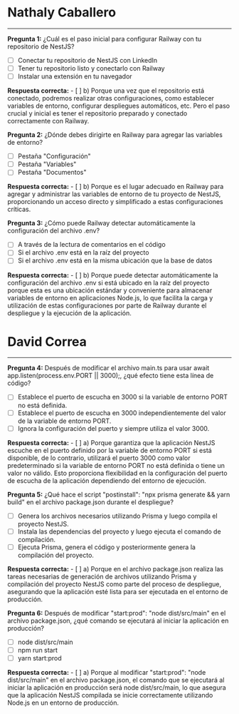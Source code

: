 # Nathaly Caballero

---
**Pregunta 1:** ¿Cuál es el paso inicial para configurar Railway con tu repositorio de NestJS?

- [ ] Conectar tu repositorio de NestJS con LinkedIn
- [ ] Tener tu repositorio listo y conectarlo con Railway
- [ ] Instalar una extensión en tu navegador

**Respuesta correcta:** - [ ] b) Porque una vez que el repositorio está conectado, podremos realizar otras configuraciones, como establecer variables de entorno, configurar despliegues automáticos, etc. Pero el paso crucial y inicial es tener el repositorio preparado y conectado correctamente con Railway.

**Pregunta 2:** ¿Dónde debes dirigirte en Railway para agregar las variables de entorno?

- [ ] Pestaña "Configuración"
- [ ] Pestaña "Variables"
- [ ] Pestaña "Documentos"

**Respuesta correcta:** - [ ] b) Porque es el lugar adecuado en Railway para agregar y administrar las variables de entorno de tu proyecto de NestJS, proporcionando un acceso directo y simplificado a estas configuraciones críticas.

**Pregunta 3:** ¿Cómo puede Railway detectar automáticamente la configuración del archivo .env?

- [ ] A través de la lectura de comentarios en el código
- [ ] Si el archivo .env está en la raíz del proyecto
- [ ] Si el archivo .env está en la misma ubicación que la base de datos

**Respuesta correcta:** - [ ] b) Porque puede detectar automáticamente la configuración del archivo .env si está ubicado en la raíz del proyecto porque esta es una ubicación estándar y conveniente para almacenar variables de entorno en aplicaciones Node.js, lo que facilita la carga y utilización de estas configuraciones por parte de Railway durante el despliegue y la ejecución de la aplicación.

# David Correa

---
**Pregunta 4:** Después de modificar el archivo main.ts para usar await app.listen(process.env.PORT || 3000);, ¿qué efecto tiene esta línea de código?

- [ ] Establece el puerto de escucha en 3000 si la variable de entorno PORT no está definida.
- [ ] Establece el puerto de escucha en 3000 independientemente del valor de la variable de entorno PORT.
- [ ] Ignora la configuración del puerto y siempre utiliza el valor 3000.

**Respuesta correcta:** - [ ] a) Porque garantiza que la aplicación NestJS escuche en el puerto definido por la variable de entorno PORT si está disponible, de lo contrario, utilizará el puerto 3000 como valor predeterminado si la variable de entorno PORT no está definida o tiene un valor no válido. Esto proporciona flexibilidad en la configuración del puerto de escucha de la aplicación dependiendo del entorno de ejecución.

**Pregunta 5:** ¿Qué hace el script "postinstall": "npx prisma generate && yarn build" en el archivo package.json durante el despliegue?

- [ ] Genera los archivos necesarios utilizando Prisma y luego compila el proyecto NestJS.
- [ ] Instala las dependencias del proyecto y luego ejecuta el comando de compilación.
- [ ] Ejecuta Prisma, genera el código y posteriormente genera la compilación del proyecto.

**Respuesta correcta:** - [ ] a) Porque en el archivo package.json realiza las tareas necesarias de generación de archivos utilizando Prisma y compilación del proyecto NestJS como parte del proceso de despliegue, asegurando que la aplicación esté lista para ser ejecutada en el entorno de producción.

**Pregunta 6:** Después de modificar "start:prod": "node dist/src/main" en el archivo package.json, ¿qué comando se ejecutará al iniciar la aplicación en producción?

- [ ] node dist/src/main
- [ ] npm run start
- [ ] yarn start:prod

**Respuesta correcta:** - [ ] a) Porque al modificar "start:prod": "node dist/src/main" en el archivo package.json, el comando que se ejecutará al iniciar la aplicación en producción será node dist/src/main, lo que asegura que la aplicación NestJS compilada se inicie correctamente utilizando Node.js en un entorno de producción.